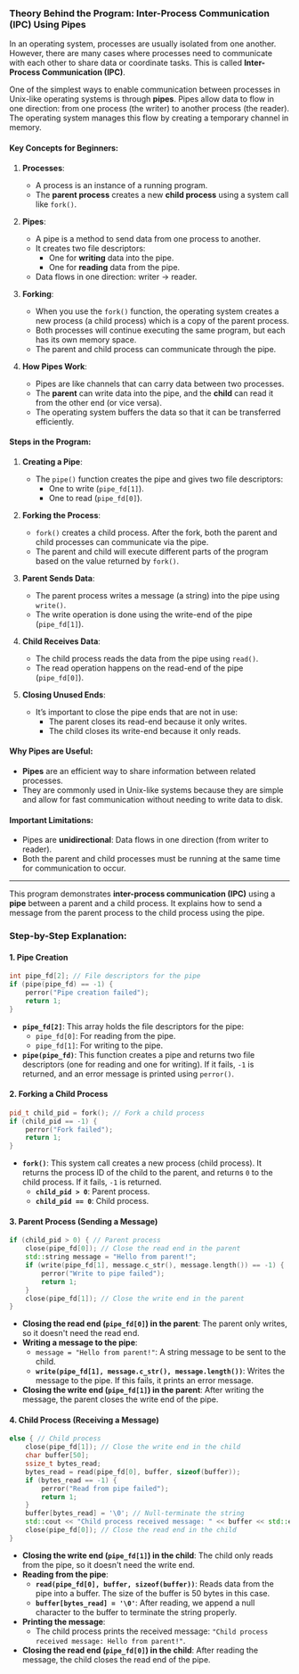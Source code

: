 ### Theory Behind the Program: Inter-Process Communication (IPC) Using Pipes

In an operating system, processes are usually isolated from one another. However, there are many cases where processes need to communicate with each other to share data or coordinate tasks. This is called **Inter-Process Communication (IPC)**.

One of the simplest ways to enable communication between processes in Unix-like operating systems is through **pipes**. Pipes allow data to flow in one direction: from one process (the writer) to another process (the reader). The operating system manages this flow by creating a temporary channel in memory.

#### Key Concepts for Beginners:

1. **Processes**:
   - A process is an instance of a running program.
   - The **parent process** creates a new **child process** using a system call like `fork()`.

2. **Pipes**:
   - A pipe is a method to send data from one process to another.
   - It creates two file descriptors:
     - One for **writing** data into the pipe.
     - One for **reading** data from the pipe.
   - Data flows in one direction: writer → reader.

3. **Forking**:
   - When you use the `fork()` function, the operating system creates a new process (a child process) which is a copy of the parent process.
   - Both processes will continue executing the same program, but each has its own memory space.
   - The parent and child process can communicate through the pipe.

4. **How Pipes Work**:
   - Pipes are like channels that can carry data between two processes.
   - The **parent** can write data into the pipe, and the **child** can read it from the other end (or vice versa).
   - The operating system buffers the data so that it can be transferred efficiently.

#### Steps in the Program:

1. **Creating a Pipe**:
   - The `pipe()` function creates the pipe and gives two file descriptors:
     - One to write (`pipe_fd[1]`).
     - One to read (`pipe_fd[0]`).

2. **Forking the Process**:
   - `fork()` creates a child process. After the fork, both the parent and child processes can communicate via the pipe.
   - The parent and child will execute different parts of the program based on the value returned by `fork()`.

3. **Parent Sends Data**:
   - The parent process writes a message (a string) into the pipe using `write()`.
   - The write operation is done using the write-end of the pipe (`pipe_fd[1]`).

4. **Child Receives Data**:
   - The child process reads the data from the pipe using `read()`.
   - The read operation happens on the read-end of the pipe (`pipe_fd[0]`).

5. **Closing Unused Ends**:
   - It’s important to close the pipe ends that are not in use:
     - The parent closes its read-end because it only writes.
     - The child closes its write-end because it only reads.

#### Why Pipes are Useful:
- **Pipes** are an efficient way to share information between related processes.
- They are commonly used in Unix-like systems because they are simple and allow for fast communication without needing to write data to disk.

#### Important Limitations:
- Pipes are **unidirectional**: Data flows in one direction (from writer to reader).
- Both the parent and child processes must be running at the same time for communication to occur.


---

This program demonstrates **inter-process communication (IPC)** using a **pipe** between a parent and a child process. It explains how to send a message from the parent process to the child process using the pipe.

### Step-by-Step Explanation:

#### 1. Pipe Creation
```cpp
int pipe_fd[2]; // File descriptors for the pipe
if (pipe(pipe_fd) == -1) {
    perror("Pipe creation failed");
    return 1;
}
```
- **`pipe_fd[2]`**: This array holds the file descriptors for the pipe:
  - `pipe_fd[0]`: For reading from the pipe.
  - `pipe_fd[1]`: For writing to the pipe.
- **`pipe(pipe_fd)`**: This function creates a pipe and returns two file descriptors (one for reading and one for writing). If it fails, `-1` is returned, and an error message is printed using `perror()`.

#### 2. Forking a Child Process
```cpp
pid_t child_pid = fork(); // Fork a child process
if (child_pid == -1) {
    perror("Fork failed");
    return 1;
}
```
- **`fork()`**: This system call creates a new process (child process). It returns the process ID of the child to the parent, and returns `0` to the child process. If it fails, `-1` is returned.
  - **`child_pid > 0`**: Parent process.
  - **`child_pid == 0`**: Child process.

#### 3. Parent Process (Sending a Message)
```cpp
if (child_pid > 0) { // Parent process
    close(pipe_fd[0]); // Close the read end in the parent
    std::string message = "Hello from parent!";
    if (write(pipe_fd[1], message.c_str(), message.length()) == -1) {
        perror("Write to pipe failed");
        return 1;
    }
    close(pipe_fd[1]); // Close the write end in the parent
}
```
- **Closing the read end (`pipe_fd[0]`) in the parent**: The parent only writes, so it doesn't need the read end.
- **Writing a message to the pipe**:
  - `message = "Hello from parent!"`: A string message to be sent to the child.
  - **`write(pipe_fd[1], message.c_str(), message.length())`**: Writes the message to the pipe. If this fails, it prints an error message.
- **Closing the write end (`pipe_fd[1]`) in the parent**: After writing the message, the parent closes the write end of the pipe.

#### 4. Child Process (Receiving a Message)
```cpp
else { // Child process
    close(pipe_fd[1]); // Close the write end in the child
    char buffer[50]; 
    ssize_t bytes_read;
    bytes_read = read(pipe_fd[0], buffer, sizeof(buffer));
    if (bytes_read == -1) {
        perror("Read from pipe failed");
        return 1;
    }
    buffer[bytes_read] = '\0'; // Null-terminate the string
    std::cout << "Child process received message: " << buffer << std::endl;
    close(pipe_fd[0]); // Close the read end in the child
}
```
- **Closing the write end (`pipe_fd[1]`) in the child**: The child only reads from the pipe, so it doesn't need the write end.
- **Reading from the pipe**:
  - **`read(pipe_fd[0], buffer, sizeof(buffer))`**: Reads data from the pipe into a buffer. The size of the buffer is 50 bytes in this case.
  - **`buffer[bytes_read] = '\0'`**: After reading, we append a null character to the buffer to terminate the string properly.
- **Printing the message**:
  - The child process prints the received message: `"Child process received message: Hello from parent!"`.
- **Closing the read end (`pipe_fd[0]`) in the child**: After reading the message, the child closes the read end of the pipe.
